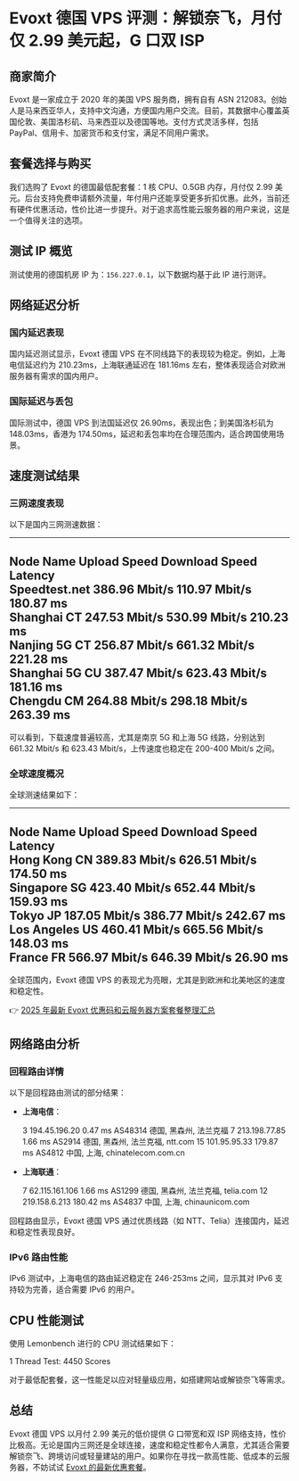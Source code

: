 # Evoxt 德国 VPS 评测：解锁奈飞，月付仅 2.99 美元起，G 口双 ISP

## 商家简介

Evoxt 是一家成立于 2020 年的美国 VPS 服务商，拥有自有 ASN 212083。创始人是马来西亚华人，支持中文沟通，方便国内用户交流。目前，其数据中心覆盖英国伦敦、美国洛杉矶、马来西亚以及德国等地。支付方式灵活多样，包括 PayPal、信用卡、加密货币和支付宝，满足不同用户需求。

## 套餐选择与购买

我们选购了 Evoxt 的德国最低配套餐：1 核 CPU、0.5GB 内存，月付仅 2.99 美元。后台支持免费申请额外流量，年付用户还能享受更多折扣优惠。此外，当前还有硬件优惠活动，性价比进一步提升。对于追求高性能云服务器的用户来说，这是一个值得关注的选项。

## 测试 IP 概览

测试使用的德国机房 IP 为：`156.227.0.1`，以下数据均基于此 IP 进行测评。

## 网络延迟分析

### 国内延迟表现

国内延迟测试显示，Evoxt 德国 VPS 在不同线路下的表现较为稳定。例如，上海电信延迟约为 210.23ms，上海联通延迟在 181.16ms 左右，整体表现适合对欧洲服务器有需求的国内用户。

### 国际延迟与丢包

国际测试中，德国 VPS 到法国延迟仅 26.90ms，表现出色；到美国洛杉矶为 148.03ms，香港为 174.50ms，延迟和丢包率均在合理范围内，适合跨国使用场景。

## 速度测试结果

### 三网速度表现

以下是国内三网测速数据：

----------------------------------------------------------------------------------
Node Name        Upload Speed      Download Speed      Latency                         
Speedtest.net    386.96 Mbit/s     110.97 Mbit/s       180.87 ms                    
Shanghai CT      247.53 Mbit/s     530.99 Mbit/s       210.23 ms                       
Nanjing 5G CT    256.87 Mbit/s     661.32 Mbit/s       221.28 ms                       
Shanghai 5G CU   387.47 Mbit/s     623.43 Mbit/s       181.16 ms                       
Chengdu CM       264.88 Mbit/s     298.18 Mbit/s       263.39 ms                       
----------------------------------------------------------------------------------

可以看到，下载速度普遍较高，尤其是南京 5G 和上海 5G 线路，分别达到 661.32 Mbit/s 和 623.43 Mbit/s，上传速度也稳定在 200-400 Mbit/s 之间。

### 全球速度概况

全球测速结果如下：

----------------------------------------------------------------------------------
Node Name        Upload Speed      Download Speed      Latency                         
Hong Kong CN     389.83 Mbit/s     626.51 Mbit/s       174.50 ms                       
Singapore SG     423.40 Mbit/s     652.44 Mbit/s       159.93 ms                       
Tokyo JP         187.05 Mbit/s     386.77 Mbit/s       242.67 ms                       
Los Angeles US   460.41 Mbit/s     665.56 Mbit/s       148.03 ms                       
France FR        566.97 Mbit/s     646.39 Mbit/s       26.90 ms                        
----------------------------------------------------------------------------------

全球范围内，Evoxt 德国 VPS 的表现尤为亮眼，尤其是到欧洲和北美地区的速度和稳定性。

👉 [2025 年最新 Evoxt 优惠码和云服务器方案套餐整理汇总](https://bit.ly/evoxt)

## 网络路由分析

### 回程路由详情

以下是回程路由测试的部分结果：

- **上海电信**：
  
  3  194.45.196.20  0.47 ms  AS48314  德国, 黑森州, 法兰克福
  7  213.198.77.85  1.66 ms  AS2914   德国, 黑森州, 法兰克福, ntt.com
  15 101.95.95.33  179.87 ms  AS4812  中国, 上海, chinatelecom.com.cn
  

- **上海联通**：
  
  7  62.115.161.106  1.66 ms  AS1299  德国, 黑森州, 法兰克福, telia.com
  12 219.158.6.213  180.42 ms  AS4837  中国, 上海, chinaunicom.com
  

回程路由显示，Evoxt 德国 VPS 通过优质线路（如 NTT、Telia）连接国内，延迟和稳定性表现良好。

### IPv6 路由性能

IPv6 测试中，上海电信的路由延迟稳定在 246-253ms 之间，显示其对 IPv6 支持较为完善，适合需要 IPv6 的用户。

## CPU 性能测试

使用 Lemonbench 进行的 CPU 测试结果如下：

1 Thread Test: 4450 Scores

对于最低配套餐，这一性能足以应对轻量级应用，如搭建网站或解锁奈飞等需求。

## 总结

Evoxt 德国 VPS 以月付 2.99 美元的低价提供 G 口带宽和双 ISP 网络支持，性价比极高。无论是国内三网还是全球连接，速度和稳定性都令人满意，尤其适合需要解锁奈飞、跨境访问或轻量建站的用户。如果你在寻找一款高性能、低成本的云服务器，不妨试试 [Evoxt 的最新优惠套餐](https://bit.ly/evoxt)。